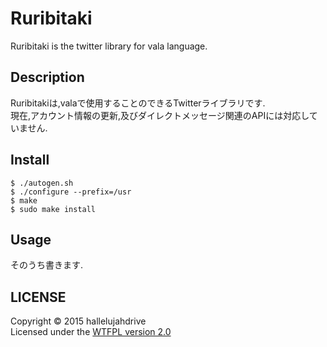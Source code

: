# Ruribitaki
Ruribitaki is the twitter library for vala language.

## Description
Ruribitakiは,valaで使用することのできるTwitterライブラリです.  
現在,アカウント情報の更新,及びダイレクトメッセージ関連のAPIには対応していません.

## Install
    $ ./autogen.sh
    $ ./configure --prefix=/usr
    $ make
    $ sudo make install

## Usage
そのうち書きます.

## LICENSE
Copyright &copy; 2015 hallelujahdrive  
Licensed under the [WTFPL version 2.0](http://www.wtfpl.net/txt/copying)
